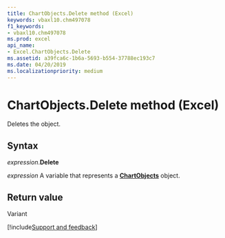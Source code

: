 ```yaml
---
title: ChartObjects.Delete method (Excel)
keywords: vbaxl10.chm497078
f1_keywords:
- vbaxl10.chm497078
ms.prod: excel
api_name:
- Excel.ChartObjects.Delete
ms.assetid: a39fca6c-1b6a-5693-b554-37788ec193c7
ms.date: 04/20/2019
ms.localizationpriority: medium
---
```



# ChartObjects.Delete method (Excel)

Deletes the object.


## Syntax

_expression_.**Delete**

_expression_ A variable that represents a **[ChartObjects](Excel.ChartObjects.md)** object.


## Return value

Variant




[!include[Support and feedback](~/includes/feedback-boilerplate.md)]